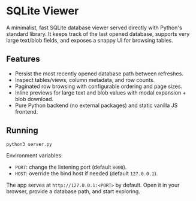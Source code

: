 # SQLite Viewer

A minimalist, fast SQLite database viewer served directly with Python's standard library. It keeps track of the last opened database, supports very large text/blob fields, and exposes a snappy UI for browsing tables.

## Features
- Persist the most recently opened database path between refreshes.
- Inspect tables/views, column metadata, and row counts.
- Paginated row browsing with configurable ordering and page sizes.
- Inline previews for large text and blob values with modal expansion + blob download.
- Pure Python backend (no external packages) and static vanilla JS frontend.

## Running
```bash
python3 server.py
```

Environment variables:
- `PORT`: change the listening port (default `8000`).
- `HOST`: override the bind host if needed (default `127.0.0.1`).

The app serves at `http://127.0.0.1:<PORT>` by default. Open it in your browser, provide a database path, and start exploring.
